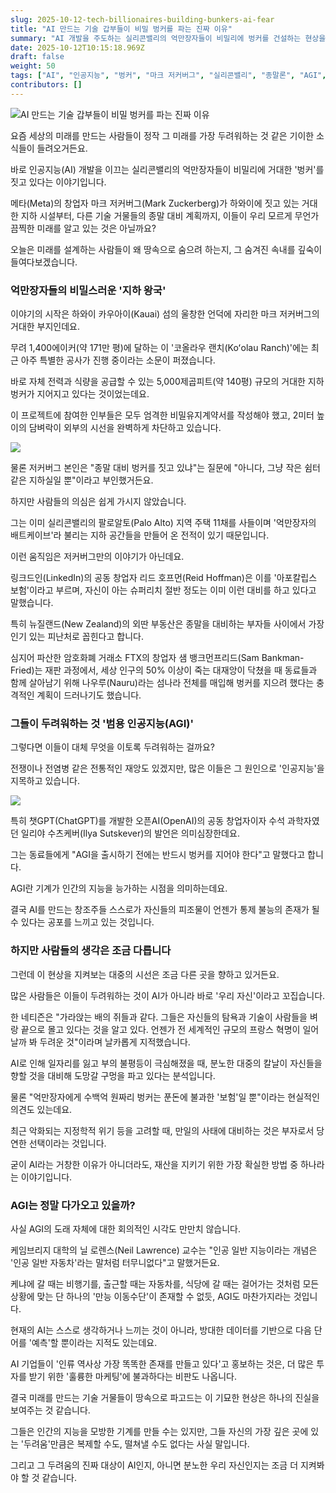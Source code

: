 ```yaml
---
slug: 2025-10-12-tech-billionaires-building-bunkers-ai-fear
title: "AI 만드는 기술 갑부들이 비밀 벙커를 파는 진짜 이유"
summary: "AI 개발을 주도하는 실리콘밸리의 억만장자들이 비밀리에 벙커를 건설하는 현상을 파헤칩니다. 이들이 정말 인공지능의 반란을 두려워하는 것인지, 아니면 다른 숨겨진 이유가 있는지 알아봅니다."
date: 2025-10-12T10:15:18.969Z
draft: false
weight: 50
tags: ["AI", "인공지능", "벙커", "마크 저커버그", "실리콘밸리", "종말론", "AGI", "범용 인공지능"]
contributors: []
---
```


![AI 만드는 기술 갑부들이 비밀 벙커를 파는 진짜 이유](https://blogger.googleusercontent.com/img/a/AVvXsEhEeHIHoMoDXxNWhLEMKdDTUQwQSOaWHZkeUE7XaVB7voT9qLTBx7mr7FURVcbvtWv-cwtuYIRGN956ybW-n3id82ndtuguWF2V9YKvl86UcYqnW3_Wc4ZFYlfOW4Dto_hSNx0esALi6LqeHCF0jq7WmEqwHQpNc2p4QWa1hpJmy-oqNfPcUyE_dCilqPc=s16000)

요즘 세상의 미래를 만드는 사람들이 정작 그 미래를 가장 두려워하는 것 같은 기이한 소식들이 들려오거든요.

바로 인공지능(AI) 개발을 이끄는 실리콘밸리의 억만장자들이 비밀리에 거대한 '벙커'를 짓고 있다는 이야기입니다.

메타(Meta)의 창업자 마크 저커버그(Mark Zuckerberg)가 하와이에 짓고 있는 거대한 지하 시설부터, 다른 기술 거물들의 종말 대비 계획까지, 이들이 우리 모르게 무언가 끔찍한 미래를 알고 있는 것은 아닐까요?

오늘은 미래를 설계하는 사람들이 왜 땅속으로 숨으려 하는지, 그 숨겨진 속내를 깊숙이 들여다보겠습니다.

### 억만장자들의 비밀스러운 '지하 왕국'

이야기의 시작은 하와이 카우아이(Kauai) 섬의 울창한 언덕에 자리한 마크 저커버그의 거대한 부지인데요.

무려 1,400에이커(약 171만 평)에 달하는 이 '코올라우 랜치(Koʻolau Ranch)'에는 최근 아주 특별한 공사가 진행 중이라는 소문이 퍼졌습니다.

바로 자체 전력과 식량을 공급할 수 있는 5,000제곱피트(약 140평) 규모의 거대한 지하 벙커가 지어지고 있다는 것이었는데요.

이 프로젝트에 참여한 인부들은 모두 엄격한 비밀유지계약서를 작성해야 했고, 2미터 높이의 담벼락이 외부의 시선을 완벽하게 차단하고 있습니다.

![](https://blogger.googleusercontent.com/img/a/AVvXsEjtFlaj0WUZleYctQxaErxEnwf4t3Z0jxOxR7019zophQm_ShKAUb03zxqI35ROQ2lyV6g4LSvZC6lLSNpuCpz7ywAASqNeTlhr-DPsMOuApjVKCX02mHjeDoxjC2UG3GmbMDY-awdkj7JiqFCIdG9TGsUUfLhFoJfvRD6RRcYyRlU_kqMgCEaZErb9-2Y=s16000)

물론 저커버그 본인은 "종말 대비 벙커를 짓고 있냐"는 질문에 "아니다, 그냥 작은 쉼터 같은 지하실일 뿐"이라고 부인했거든요.

하지만 사람들의 의심은 쉽게 가시지 않았습니다.

그는 이미 실리콘밸리의 팔로알토(Palo Alto) 지역 주택 11채를 사들이며 '억만장자의 배트케이브'라 불리는 지하 공간들을 만들어 온 전적이 있기 때문입니다.

이런 움직임은 저커버그만의 이야기가 아닌데요.

링크드인(LinkedIn)의 공동 창업자 리드 호프먼(Reid Hoffman)은 이를 '아포칼립스 보험'이라고 부르며, 자신이 아는 슈퍼리치 절반 정도는 이미 이런 대비를 하고 있다고 말했습니다.

특히 뉴질랜드(New Zealand)의 외딴 부동산은 종말을 대비하는 부자들 사이에서 가장 인기 있는 피난처로 꼽힌다고 합니다.

심지어 파산한 암호화폐 거래소 FTX의 창업자 샘 뱅크먼프리드(Sam Bankman-Fried)는 재판 과정에서, 세상 인구의 50% 이상이 죽는 대재앙이 닥쳤을 때 동료들과 함께 살아남기 위해 나우루(Nauru)라는 섬나라 전체를 매입해 벙커를 지으려 했다는 충격적인 계획이 드러나기도 했습니다.

### 그들이 두려워하는 것 '범용 인공지능(AGI)'

그렇다면 이들이 대체 무엇을 이토록 두려워하는 걸까요?

전쟁이나 전염병 같은 전통적인 재앙도 있겠지만, 많은 이들은 그 원인으로 '인공지능'을 지목하고 있습니다.

![](https://blogger.googleusercontent.com/img/a/AVvXsEjrPcncaIBaNpqwQIt0_4KvykBg43jbVekzRpw1A34Q16C56QhSfpakSomvWRdWkvBbOshR0Nfp4BJh2pSAkRJFhU911Jp2ymxy4BQuk8eQOYg7wM39qdaZnPaOftoNLu6NQhMFoacPr9-wOELNnYKoHE4OMtCgsm2o4k5WdQXrGD8yIm5EXj9UzMXnuf0=s16000)

특히 챗GPT(ChatGPT)를 개발한 오픈AI(OpenAI)의 공동 창업자이자 수석 과학자였던 일리야 수츠케버(Ilya Sutskever)의 발언은 의미심장한데요.

그는 동료들에게 "AGI을 출시하기 전에는 반드시 벙커를 지어야 한다"고 말했다고 합니다.

AGI란 기계가 인간의 지능을 능가하는 시점을 의미하는데요.

결국 AI를 만드는 창조주들 스스로가 자신들의 피조물이 언젠가 통제 불능의 존재가 될 수 있다는 공포를 느끼고 있는 것입니다.

### 하지만 사람들의 생각은 조금 다릅니다

그런데 이 현상을 지켜보는 대중의 시선은 조금 다른 곳을 향하고 있거든요.

많은 사람들은 이들이 두려워하는 것이 AI가 아니라 바로 '우리 자신'이라고 꼬집습니다.

한 네티즌은 "가라앉는 배의 쥐들과 같다. 그들은 자신들의 탐욕과 기술이 사람들을 벼랑 끝으로 몰고 있다는 것을 알고 있다. 언젠가 전 세계적인 규모의 프랑스 혁명이 일어날까 봐 두려운 것"이라며 날카롭게 지적했습니다.

AI로 인해 일자리를 잃고 부의 불평등이 극심해졌을 때, 분노한 대중의 칼날이 자신들을 향할 것을 대비해 도망갈 구멍을 파고 있다는 분석입니다.

물론 "억만장자에게 수백억 원짜리 벙커는 푼돈에 불과한 '보험'일 뿐"이라는 현실적인 의견도 있는데요.

최근 악화되는 지정학적 위기 등을 고려할 때, 만일의 사태에 대비하는 것은 부자로서 당연한 선택이라는 것입니다.

굳이 AI라는 거창한 이유가 아니더라도, 재산을 지키기 위한 가장 확실한 방법 중 하나라는 이야기입니다.

### AGI는 정말 다가오고 있을까?

사실 AGI의 도래 자체에 대한 회의적인 시각도 만만치 않습니다.

케임브리지 대학의 닐 로렌스(Neil Lawrence) 교수는 "인공 일반 지능이라는 개념은 '인공 일반 자동차'라는 말처럼 터무니없다"고 말했거든요.

케냐에 갈 때는 비행기를, 출근할 때는 자동차를, 식당에 갈 때는 걸어가는 것처럼 모든 상황에 맞는 단 하나의 '만능 이동수단'이 존재할 수 없듯, AGI도 마찬가지라는 것입니다.

현재의 AI는 스스로 생각하거나 느끼는 것이 아니라, 방대한 데이터를 기반으로 다음 단어를 '예측'할 뿐이라는 지적도 있는데요.

AI 기업들이 '인류 역사상 가장 똑똑한 존재를 만들고 있다'고 홍보하는 것은, 더 많은 투자를 받기 위한 '훌륭한 마케팅'에 불과하다는 비판도 나옵니다.

결국 미래를 만드는 기술 거물들이 땅속으로 파고드는 이 기묘한 현상은 하나의 진실을 보여주는 것 같습니다.

그들은 인간의 지능을 모방한 기계를 만들 수는 있지만, 그들 자신의 가장 깊은 곳에 있는 '두려움'만큼은 복제할 수도, 떨쳐낼 수도 없다는 사실 말입니다.

그리고 그 두려움의 진짜 대상이 AI인지, 아니면 분노한 우리 자신인지는 조금 더 지켜봐야 할 것 같습니다.
